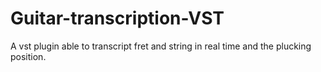 # Guitar-transcription-VST
A vst plugin able to transcript fret and string in real time and the plucking position.
